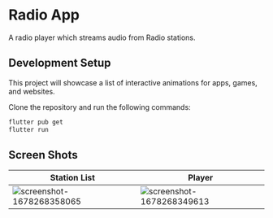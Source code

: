 # Radio App

A radio player which streams audio from Radio stations.

## Development Setup

This project will showcase a list of interactive animations for apps, games, and websites.

Clone the repository and run the following commands:

```sh
flutter pub get
flutter run
```

## Screen Shots

|   Station List    |        Player          |
|----------------|-------------------------------|
| ![screenshot-1678268358065](https://user-images.githubusercontent.com/14290499/223677714-9eef569d-f853-4316-a928-a0a88ec6afb2.png) | ![screenshot-1678268349613](https://user-images.githubusercontent.com/14290499/223677788-9f02387c-b253-4e59-96ca-5417a65a52db.png)  |

